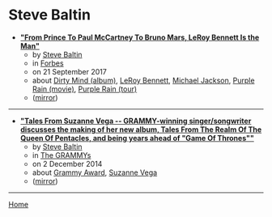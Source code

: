 # Steve Baltin

 - [**"From Prince To Paul McCartney To Bruno Mars, LeRoy Bennett Is the Man"**](https://www.forbes.com/sites/stevebaltin/2017/09/21/from-prince-to-paul-mccartney-to-bruno-mars-leroy-bennett-is-the-man/)
    - by [Steve Baltin](../../authors/steve-baltin/index.md)
    - in [Forbes](https://www.forbes.com/)
    - on 21 September 2017
    - about [Dirty Mind (album)](../../topics/album/dirty-mind/index.md), [LeRoy Bennett](../../topics/leroy-bennett/index.md), [Michael Jackson](../../topics/michael-jackson/index.md), [Purple Rain (movie)](../../topics/movie/purple-rain/index.md), [Purple Rain (tour)](../../topics/tour/purple-rain/index.md)
    - ([mirror](https://web.archive.org/web/*/https://www.forbes.com/sites/stevebaltin/2017/09/21/from-prince-to-paul-mccartney-to-bruno-mars-leroy-bennett-is-the-man/))

----

 - [**"Tales From Suzanne Vega -- GRAMMY-winning singer/songwriter discusses the making of her new album, Tales From The Realm Of The Queen Of Pentacles, and being years ahead of "Game Of Thrones""**](https://www.grammy.com/grammys/news/tales-suzanne-vega)
    - by [Steve Baltin](../../authors/steve-baltin/index.md)
    - in [The GRAMMYs](https://www.grammy.com/)
    - on 2 December 2014
    - about [Grammy Award](../../topics/grammy-award/index.md), [Suzanne Vega](../../topics/suzanne-vega/index.md)
    - ([mirror](https://web.archive.org/web/*/https://www.grammy.com/grammys/news/tales-suzanne-vega))

----

[Home](../index.md)
